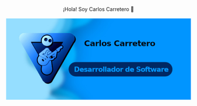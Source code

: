<div align="center" font-size="50px">
  ¡Hola! Soy Carlos Carretero 👋 <br> <br>
<img src="fondo.jpg">
</div>
<!--
**CarlosCaNav/CarlosCaNav** is a ✨ _special_ ✨ repository because its `README.md` (this file) appears on your GitHub profile.

Here are some ideas to get you started:

- 🔭 I’m currently working on ...
- 🌱 I’m currently learning ...
- 👯 I’m looking to collaborate on ...
- 🤔 I’m looking for help with ...
- 💬 Ask me about ...
- 📫 How to reach me: ...
- 😄 Pronouns: ...
- ⚡ Fun fact: ...
-->
